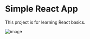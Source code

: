 # Simple React App

This project is for learning React basics.

![image](https://github.com/user-attachments/assets/28bd671e-4ca4-4171-98d0-232375c6b1bf)
